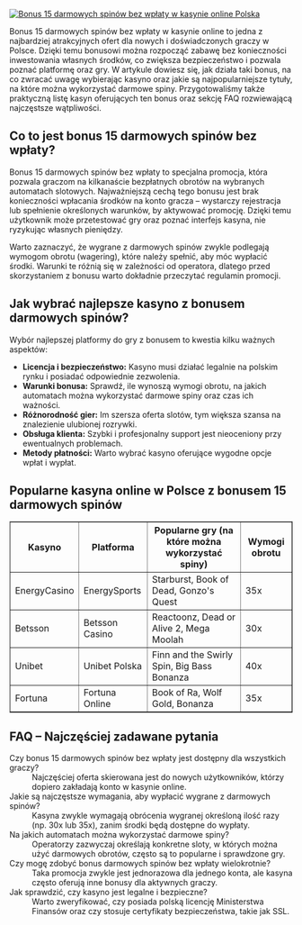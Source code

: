 [![Bonus 15 darmowych spinów bez wpłaty w kasynie online Polska](https://123-caf.pages.dev/gitsignup.png)](https://vrmoo.ru/Bt82HjjY)

<p>Bonus 15 darmowych spinów bez wpłaty w kasynie online to jedna z najbardziej atrakcyjnych ofert dla nowych i doświadczonych graczy w Polsce. Dzięki temu bonusowi można rozpocząć zabawę bez konieczności inwestowania własnych środków, co zwiększa bezpieczeństwo i pozwala poznać platformę oraz gry. W artykule dowiesz się, jak działa taki bonus, na co zwracać uwagę wybierając kasyno oraz jakie są najpopularniejsze tytuły, na które można wykorzystać darmowe spiny. Przygotowaliśmy także praktyczną listę kasyn oferujących ten bonus oraz sekcję FAQ rozwiewającą najczęstsze wątpliwości.</p>  <h2>Co to jest bonus 15 darmowych spinów bez wpłaty?</h2> <p>Bonus 15 darmowych spinów bez wpłaty to specjalna promocja, która pozwala graczom na kilkanaście bezpłatnych obrotów na wybranych automatach slotowych. Najważniejszą cechą tego bonusu jest brak konieczności wpłacania środków na konto gracza – wystarczy rejestracja lub spełnienie określonych warunków, by aktywować promocję. Dzięki temu użytkownik może przetestować gry oraz poznać interfejs kasyna, nie ryzykując własnych pieniędzy.</p> <p>Warto zaznaczyć, że wygrane z darmowych spinów zwykle podlegają wymogom obrotu (wagering), które należy spełnić, aby móc wypłacić środki. Warunki te różnią się w zależności od operatora, dlatego przed skorzystaniem z bonusu warto dokładnie przeczytać regulamin promocji.</p>  <h2>Jak wybrać najlepsze kasyno z bonusem darmowych spinów?</h2> <p>Wybór najlepszej platformy do gry z bonusem to kwestia kilku ważnych aspektów:</p> <ul>   <li><strong>Licencja i bezpieczeństwo:</strong> Kasyno musi działać legalnie na polskim rynku i posiadać odpowiednie zezwolenia.</li>   <li><strong>Warunki bonusa:</strong> Sprawdź, ile wynoszą wymogi obrotu, na jakich automatach można wykorzystać darmowe spiny oraz czas ich ważności.</li>   <li><strong>Różnorodność gier:</strong> Im szersza oferta slotów, tym większa szansa na znalezienie ulubionej rozrywki.</li>   <li><strong>Obsługa klienta:</strong> Szybki i profesjonalny support jest nieoceniony przy ewentualnych problemach.</li>   <li><strong>Metody płatności:</strong> Warto wybrać kasyno oferujące wygodne opcje wpłat i wypłat.</li> </ul>  <h2>Popularne kasyna online w Polsce z bonusem 15 darmowych spinów</h2> <table border="1" cellpadding="8" cellspacing="0">   <thead>     <tr>       <th>Kasyno</th>       <th>Platforma</th>       <th>Popularne gry (na które można wykorzystać spiny)</th>       <th>Wymogi obrotu</th>     </tr>   </thead>   <tbody>     <tr>       <td>EnergyCasino</td>       <td>EnergySports</td>       <td>Starburst, Book of Dead, Gonzo's Quest</td>       <td>35x</td>     </tr>     <tr>       <td>Betsson</td>       <td>Betsson Casino</td>       <td>Reactoonz, Dead or Alive 2, Mega Moolah</td>       <td>30x</td>     </tr>     <tr>       <td>Unibet</td>       <td>Unibet Polska</td>       <td>Finn and the Swirly Spin, Big Bass Bonanza</td>       <td>40x</td>     </tr>     <tr>       <td>Fortuna</td>       <td>Fortuna Online</td>       <td>Book of Ra, Wolf Gold, Bonanza</td>       <td>35x</td>     </tr>   </tbody> </table>  <h2>FAQ – Najczęściej zadawane pytania</h2> <dl>   <dt>Czy bonus 15 darmowych spinów bez wpłaty jest dostępny dla wszystkich graczy?</dt>   <dd>Najczęściej oferta skierowana jest do nowych użytkowników, którzy dopiero zakładają konto w kasynie online.</dd>    <dt>Jakie są najczęstsze wymagania, aby wypłacić wygrane z darmowych spinów?</dt>   <dd>Kasyna zwykle wymagają obrócenia wygranej określoną ilość razy (np. 30x lub 35x), zanim środki będą dostępne do wypłaty.</dd>    <dt>Na jakich automatach można wykorzystać darmowe spiny?</dt>   <dd>Operatorzy zazwyczaj określają konkretne sloty, w których można użyć darmowych obrotów, często są to popularne i sprawdzone gry.</dd>    <dt>Czy mogę zdobyć bonus darmowych spinów bez wpłaty wielokrotnie?</dt>   <dd>Taka promocja zwykle jest jednorazowa dla jednego konta, ale kasyna często oferują inne bonusy dla aktywnych graczy.</dd>    <dt>Jak sprawdzić, czy kasyno jest legalne i bezpieczne?</dt>   <dd>Warto zweryfikować, czy posiada polską licencję Ministerstwa Finansów oraz czy stosuje certyfikaty bezpieczeństwa, takie jak SSL.</dd> </dl>